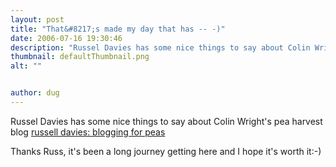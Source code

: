 ```yaml
---
layout: post
title: "That&#8217;s made my day that has -- -)"
date: 2006-07-16 19:30:46
description: "Russel Davies has some nice things to say about Colin Wright&#8217;s pea harvest blog russell davies --  blogging for peas Thanks Russ, it&#8217;s been a long journey getting here and I hope it&#8217;s worth it -- -)&#8230;"
thumbnail: defaultThumbnail.png
alt: ""


author: dug
---
```


<p>Russel Davies has some nice things to say about Colin Wright's pea harvest blog <a title="russell davies: blogging for peas" href="http://russelldavies.typepad.com/planning/2006/07/blogging_for_pe.html#comments">russell davies: blogging for peas</a></p>

<p>Thanks Russ, it's been a long journey getting here and I hope it's worth it:-)</p>
